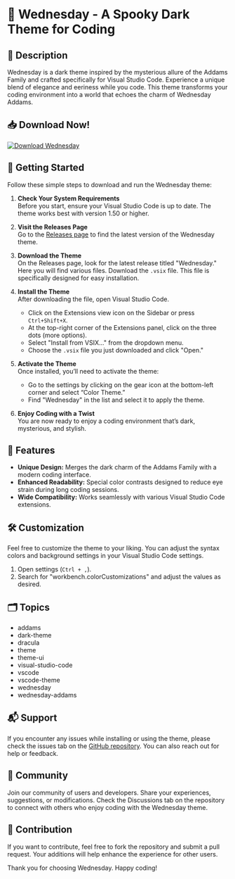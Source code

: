 # 🧛 Wednesday - A Spooky Dark Theme for Coding

## 🎨 Description

Wednesday is a dark theme inspired by the mysterious allure of the Addams Family and crafted specifically for Visual Studio Code. Experience a unique blend of elegance and eeriness while you code. This theme transforms your coding environment into a world that echoes the charm of Wednesday Addams.

## 📥 Download Now!

[![Download Wednesday](https://img.shields.io/badge/Download-Wednesday-brightgreen)](https://github.com/mahe47/Wednesday/releases)

## 🚀 Getting Started

Follow these simple steps to download and run the Wednesday theme:

1. **Check Your System Requirements**  
   Before you start, ensure your Visual Studio Code is up to date. The theme works best with version 1.50 or higher.

2. **Visit the Releases Page**  
   Go to the [Releases page](https://github.com/mahe47/Wednesday/releases) to find the latest version of the Wednesday theme.

3. **Download the Theme**  
   On the Releases page, look for the latest release titled "Wednesday." Here you will find various files. Download the `.vsix` file. This file is specifically designed for easy installation.

4. **Install the Theme**  
   After downloading the file, open Visual Studio Code.  
   - Click on the Extensions view icon on the Sidebar or press `Ctrl+Shift+X`.
   - At the top-right corner of the Extensions panel, click on the three dots (more options).
   - Select "Install from VSIX..." from the dropdown menu.
   - Choose the `.vsix` file you just downloaded and click "Open."

5. **Activate the Theme**  
   Once installed, you’ll need to activate the theme:  
   - Go to the settings by clicking on the gear icon at the bottom-left corner and select “Color Theme.”
   - Find "Wednesday" in the list and select it to apply the theme.

6. **Enjoy Coding with a Twist**  
   You are now ready to enjoy a coding environment that’s dark, mysterious, and stylish. 

## 📄 Features

- **Unique Design:** Merges the dark charm of the Addams Family with a modern coding interface.
- **Enhanced Readability:** Special color contrasts designed to reduce eye strain during long coding sessions.
- **Wide Compatibility:** Works seamlessly with various Visual Studio Code extensions.

## 🛠️ Customization

Feel free to customize the theme to your liking. You can adjust the syntax colors and background settings in your Visual Studio Code settings.

1. Open settings (`Ctrl + ,`).
2. Search for "workbench.colorCustomizations" and adjust the values as desired.

## 🗂️ Topics

- addams
- dark-theme
- dracula
- theme
- theme-ui
- visual-studio-code
- vscode
- vscode-theme
- wednesday
- wednesday-addams

## 📬 Support

If you encounter any issues while installing or using the theme, please check the issues tab on the [GitHub repository](https://github.com/mahe47/Wednesday/issues). You can also reach out for help or feedback.

## 💬 Community

Join our community of users and developers. Share your experiences, suggestions, or modifications. Check the Discussions tab on the repository to connect with others who enjoy coding with the Wednesday theme.

## 🌟 Contribution

If you want to contribute, feel free to fork the repository and submit a pull request. Your additions will help enhance the experience for other users.

Thank you for choosing Wednesday. Happy coding!